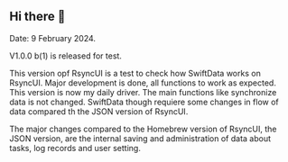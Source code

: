 ## Hi there 👋

Date: 9 February 2024.

V1.0.0 b(1) is released for test.

This version opf RsyncUI is a test to check how SwiftData works on RsyncUI. Major development is done, all functions to work as expected. This version is now my daily driver. The main functions like synchronize data is not changed. SwiftData though requiere some changes in flow of data compared th the JSON version of RsyncUI.

The major changes compared to the Homebrew version of RsyncUI, the JSON version, are the internal saving and administration of data about tasks, log records and user setting.
